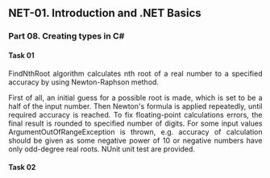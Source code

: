 ## NET-01. Introduction and .NET Basics
### Part 08. Creating types in C# 

#### Task 01
<p align="justify">FindNthRoot algorithm calculates nth root of a real number to a specified accuracy by using Newton-Raphson method.</p> 

<p align="justify">First of all, an initial guess for a possible root is made, which is set to be a half of the input number. 
Then Newton's formula is applied repeatedly, until required accuracy is reached. To fix floating-point calculations errors, 
the final result is rounded to specified number of digits.
For some input values ArgumentOutOfRangeException is thrown, e.g. accuracy of calculation should be given as
some negative power of 10 or negative numbers have only odd-degree real roots. NUnit unit test are provided.</p>

#### Task 02
<p align="justify"></p>
